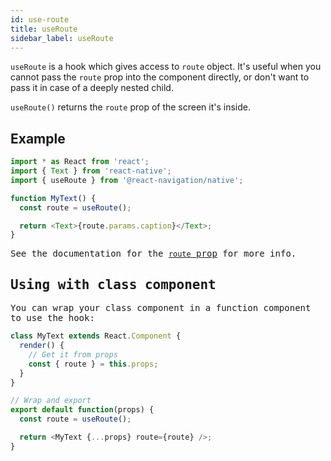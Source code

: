 ```yaml
---
id: use-route
title: useRoute
sidebar_label: useRoute
---
```


`useRoute` is a hook which gives access to `route` object. It's useful when you cannot pass the `route` prop into the component directly, or don't want to pass it in case of a deeply nested child.

`useRoute()` returns the `route` prop of the screen it's inside.

## Example

<samp id="use-route-example" />

```js
import * as React from 'react';
import { Text } from 'react-native';
import { useRoute } from '@react-navigation/native';

function MyText() {
  const route = useRoute();

  return <Text>{route.params.caption}</Text>;
}
```

See the documentation for the [`route` prop](route-object.md) for more info.

## Using with class component

You can wrap your class component in a function component to use the hook:

```js
class MyText extends React.Component {
  render() {
    // Get it from props
    const { route } = this.props;
  }
}

// Wrap and export
export default function(props) {
  const route = useRoute();

  return <MyText {...props} route={route} />;
}
```
